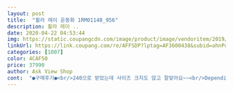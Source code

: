 ```yaml
---
layout: post 
title:  "휠라 레이 운동화 1RM01148_956" 
description: 휠라 레이 ..
date: 2020-04-22 04:53:44 
img: https://static.coupangcdn.com/image/product/image/vendoritem/2019/03/27/4524409727/57bfdba6-c9e8-4cbe-92f1-7758e22a76d4.jpg 
linkUrl: https://link.coupang.com/re/AFFSDP?lptag=AF3600438&subid=ahnPublicAsk&pageKey=1343367900&itemId=2370793390&vendorItemId=70247573770&traceid=V0-113-5a78e834bc8afbeb 
categories: [1007] 
color: 4CAF50 
price: 37990 
author: Ask View Shop 
cont:  "●구매후기●<br/>240으로 받았는데 사이즈 크지도 않고 잘맞아요~~<br/>Depending on the lighting, you’ll see blue, pink, and purple shades.<br/> The prism on the white makes the shoes really girly and extra special.<br/><br/>Filas are so popular these days! I saw these before at a department store but they were not available in my size.<br/> I’m so glad I found them on Coupang! The price is even less than what is on the price tag.<br/><br/>Finally, everything arrived so nicely.<br/><br/>First of all, let’s talk about the style.<br/> The prism/rainbow row is so pretty and fun to see.<br/><br/>I can tell the shoe is well made! There are no loose strings or excess glue showing.<br/> I doubt the prism will crack or wrinkle over time, too.<br/><br/>I’m about 2.<br/>5cm taller with these shoes on.<br/> The entire sole of the shoe is thick, which makes them extra comfortable and still makes you taller.<br/><br/>Most importantly, they are sooo comfortable!  I thought that they would be heavy, but not so much.<br/><br/>No damages and there are extra shoelaces included.<br/><br/>The Fila trend is back and I’m so glad!<br/>These will definitely be my everyday shoes.<br/><br/>굽있는 운동화를 신어 본적이 없어서 많이 높거나 불편하면 어떻하나했는데<br/>남자분들은 어떨지  몰라도 여자분들 신기에는 추천해요  색상이 예쁩니다.<br/> 적극  추천합니다.<br/><br/>동영상 참고 하시면 구매전 많은 도움이  되실거라고 믿습니다.<br/>~~<br/>사이즈는 원래 235 사이즈를 신는데 이운동화는 한단위 여유있게 시키는게 좋다고들 얘기해서<br/>색상을 정확하게 확인할수 있도록 영상도 같이 첨부하여서 올렸습니다.<br/><br/>신어보니 사이즈 별 차이가  없더라고요.<br/><br/>신은 결과 높은 느낌은 그닥 들지 않았고 나이키 포스 제품 높이랑 비슷한 느낌이였어요~~<br/>이건 제 개인적인 의견입니다.<br/><br/>읽어 주셔서 감사합니다~<br/>참고만 하시길 바랍니다~~~<br/>추석당일에도  배송해주신 쿠팡맨님께 감사드립니다.<br/><br/>편하게  신으시려면  한사이즈 크게  주문하시고  딱 맞게  신으시려면  정사이즈 추천합니다.<br/><br/>후기에  다수의견들이 사이즈가 작다고  나와  있어서 참고했는데 저도  디스럽터2 제품은  225사이즈 신는데 이 제품은 230 주문했어요.<br/><br/>흰색의 깔끔한 운동화입니다.<br/><br/>240으로 받았는데 사이즈 크지도 않고 잘맞아요~~<br/>Depending on the lighting, you’ll see blue, pink, and purple shades.<br/> The prism on the white makes the shoes really girly and extra special.<br/><br/>Filas are so popular these days! I saw these before at a department store but they were not available in my size.<br/> I’m so glad I found them on Coupang! The price is even less than what is on the price tag.<br/><br/>Finally, everything arrived so nicely.<br/><br/>First of all, let’s talk about the style.<br/> The prism/rainbow row is so pretty and fun to see.<br/><br/>I can tell the shoe is well made! There are no loose strings or excess glue showing.<br/> I doubt the prism will crack or wrinkle over time, too.<br/><br/>I’m about 2.<br/>5cm taller with these shoes on.<br/> The entire sole of the shoe is thick, which makes them extra comfortable and still makes you taller.<br/><br/>Most importantly, they are sooo comfortable!  I thought that they would be heavy, but not so much.<br/><br/>No damages and there are extra shoelaces included.<br/><br/>The Fila trend is back and I’m so glad!<br/>These will definitely be my everyday shoes.<br/><br/>굽있는 운동화를 신어 본적이 없어서 많이 높거나 불편하면 어떻하나했는데<br/>남자분들은 어떨지  몰라도 여자분들 신기에는 추천해요  색상이 예쁩니다.<br/> 적극  추천합니다.<br/><br/>동영상 참고 하시면 구매전 많은 도움이  되실거라고 믿습니다.<br/>~~<br/>사이즈는 원래 235 사이즈를 신는데 이운동화는 한단위 여유있게 시키는게 좋다고들 얘기해서<br/>색상을 정확하게 확인할수 있도록 영상도 같이 첨부하여서 올렸습니다.<br/><br/>신어보니 사이즈 별 차이가  없더라고요.<br/><br/>신은 결과 높은 느낌은 그닥 들지 않았고 나이키 포스 제품 높이랑 비슷한 느낌이였어요~~<br/>이건 제 개인적인 의견입니다.<br/><br/>읽어 주셔서 감사합니다~<br/>참고만 하시길 바랍니다~~~<br/>추석당일에도  배송해주신 쿠팡맨님께 감사드립니다.<br/><br/>편하게  신으시려면  한사이즈 크게  주문하시고  딱 맞게  신으시려면  정사이즈 추천합니다.<br/><br/>후기에  다수의견들이 사이즈가 작다고  나와  있어서 참고했는데 저도  디스럽터2 제품은  225사이즈 신는데 이 제품은 230 주문했어요.<br/><br/>흰색의 깔끔한 운동화입니다.<br/><br/>240으로 받았는데 사이즈 크지도 않고 잘맞아요~~<br/>Depending on the lighting, you’ll see blue, pink, and purple shades.<br/> The prism on the white makes the shoes really girly and extra special.<br/><br/>Filas are so popular these days! I saw these before at a department store but they were not available in my size.<br/> I’m so glad I found them on Coupang! The price is even less than what is on the price tag.<br/><br/>Finally, everything arrived so nicely.<br/><br/>First of all, let’s talk about the style.<br/> The prism/rainbow row is so pretty and fun to see.<br/><br/>I can tell the shoe is well made! There are no loose strings or excess glue showing.<br/> I doubt the prism will crack or wrinkle over time, too.<br/><br/>I’m about 2.<br/>5cm taller with these shoes on.<br/> The entire sole of the shoe is thick, which makes them extra comfortable and still makes you taller.<br/><br/>Most importantly, they are sooo comfortable!  I thought that they would be heavy, but not so much.<br/><br/>No damages and there are extra shoelaces included.<br/><br/>The Fila trend is back and I’m so glad!<br/>These will definitely be my everyday shoes.<br/><br/>굽있는 운동화를 신어 본적이 없어서 많이 높거나 불편하면 어떻하나했는데<br/>남자분들은 어떨지  몰라도 여자분들 신기에는 추천해요  색상이 예쁩니다.<br/> 적극  추천합니다.<br/><br/>동영상 참고 하시면 구매전 많은 도움이  되실거라고 믿습니다.<br/>~~<br/>사이즈는 원래 235 사이즈를 신는데 이운동화는 한단위 여유있게 시키는게 좋다고들 얘기해서<br/>색상을 정확하게 확인할수 있도록 영상도 같이 첨부하여서 올렸습니다.<br/><br/>신어보니 사이즈 별 차이가  없더라고요.<br/><br/>신은 결과 높은 느낌은 그닥 들지 않았고 나이키 포스 제품 높이랑 비슷한 느낌이였어요~~<br/>이건 제 개인적인 의견입니다.<br/><br/>읽어 주셔서 감사합니다~<br/>참고만 하시길 바랍니다~~~<br/>추석당일에도  배송해주신 쿠팡맨님께 감사드립니다.<br/><br/>편하게  신으시려면  한사이즈 크게  주문하시고  딱 맞게  신으시려면  정사이즈 추천합니다.<br/><br/>후기에  다수의견들이 사이즈가 작다고  나와  있어서 참고했는데 저도  디스럽터2 제품은  225사이즈 신는데 이 제품은 230 주문했어요.<br/><br/>흰색의 깔끔한 운동화입니다.<br/><br/>240으로 받았는데 사이즈 크지도 않고 잘맞아요~~<br/>Depending on the lighting, you’ll see blue, pink, and purple shades.<br/> The prism on the white makes the shoes really girly and extra special.<br/><br/>Filas are so popular these days! I saw these before at a department store but they were not available in my size.<br/> I’m so glad I found them on Coupang! The price is even less than what is on the price tag.<br/><br/>Finally, everything arrived so nicely.<br/><br/>First of all, let’s talk about the style.<br/> The prism/rainbow row is so pretty and fun to see.<br/><br/>I can tell the shoe is well made! There are no loose strings or excess glue showing.<br/> I doubt the prism will crack or wrinkle over time, too.<br/><br/>I’m about 2.<br/>5cm taller with these shoes on.<br/> The entire sole of the shoe is thick, which makes them extra comfortable and still makes you taller.<br/><br/>Most importantly, they are sooo comfortable!  I thought that they would be heavy, but not so much.<br/><br/>No damages and there are extra shoelaces included.<br/><br/>The Fila trend is back and I’m so glad!<br/>These will definitely be my everyday shoes.<br/><br/>굽있는 운동화를 신어 본적이 없어서 많이 높거나 불편하면 어떻하나했는데<br/>남자분들은 어떨지  몰라도 여자분들 신기에는 추천해요  색상이 예쁩니다.<br/> 적극  추천합니다.<br/><br/>동영상 참고 하시면 구매전 많은 도움이  되실거라고 믿습니다.<br/>~~<br/>사이즈는 원래 235 사이즈를 신는데 이운동화는 한단위 여유있게 시키는게 좋다고들 얘기해서<br/>색상을 정확하게 확인할수 있도록 영상도 같이 첨부하여서 올렸습니다.<br/><br/>신어보니 사이즈 별 차이가  없더라고요.<br/><br/>신은 결과 높은 느낌은 그닥 들지 않았고 나이키 포스 제품 높이랑 비슷한 느낌이였어요~~<br/>이건 제 개인적인 의견입니다.<br/><br/>읽어 주셔서 감사합니다~<br/>참고만 하시길 바랍니다~~~<br/>추석당일에도  배송해주신 쿠팡맨님께 감사드립니다.<br/><br/>편하게  신으시려면  한사이즈 크게  주문하시고  딱 맞게  신으시려면  정사이즈 추천합니다.<br/><br/>후기에  다수의견들이 사이즈가 작다고  나와  있어서 참고했는데 저도  디스럽터2 제품은  225사이즈 신는데 이 제품은 230 주문했어요.<br/><br/>흰색의 깔끔한 운동화입니다.<br/><br/>240으로 받았는데 사이즈 크지도 않고 잘맞아요~~<br/>Depending on the lighting, you’ll see blue, pink, and purple shades.<br/> The prism on the white makes the shoes really girly and extra special.<br/><br/>Filas are so popular these days! I saw these before at a department store but they were not available in my size.<br/> I’m so glad I found them on Coupang! The price is even less than what is on the price tag.<br/><br/>Finally, everything arrived so nicely.<br/><br/>First of all, let’s talk about the style.<br/> The prism/rainbow row is so pretty and fun to see.<br/><br/>I can tell the shoe is well made! There are no loose strings or excess glue showing.<br/> I doubt the prism will crack or wrinkle over time, too.<br/><br/>I’m about 2.<br/>5cm taller with these shoes on.<br/> The entire sole of the shoe is thick, which makes them extra comfortable and still makes you taller.<br/><br/>Most importantly, they are sooo comfortable!  I thought that they would be heavy, but not so much.<br/><br/>No damages and there are extra shoelaces included.<br/><br/>The Fila trend is back and I’m so glad!<br/>These will definitely be my everyday shoes.<br/><br/>굽있는 운동화를 신어 본적이 없어서 많이 높거나 불편하면 어떻하나했는데<br/>남자분들은 어떨지  몰라도 여자분들 신기에는 추천해요  색상이 예쁩니다.<br/> 적극  추천합니다.<br/><br/>동영상 참고 하시면 구매전 많은 도움이  되실거라고 믿습니다.<br/>~~<br/>사이즈는 원래 235 사이즈를 신는데 이운동화는 한단위 여유있게 시키는게 좋다고들 얘기해서<br/>색상을 정확하게 확인할수 있도록 영상도 같이 첨부하여서 올렸습니다.<br/><br/>신어보니 사이즈 별 차이가  없더라고요.<br/><br/>신은 결과 높은 느낌은 그닥 들지 않았고 나이키 포스 제품 높이랑 비슷한 느낌이였어요~~<br/>이건 제 개인적인 의견입니다.<br/><br/>읽어 주셔서 감사합니다~<br/>참고만 하시길 바랍니다~~~<br/>추석당일에도  배송해주신 쿠팡맨님께 감사드립니다.<br/><br/>편하게  신으시려면  한사이즈 크게  주문하시고  딱 맞게  신으시려면  정사이즈 추천합니다.<br/><br/>후기에  다수의견들이 사이즈가 작다고  나와  있어서 참고했는데 저도  디스럽터2 제품은  225사이즈 신는데 이 제품은 230 주문했어요.<br/><br/>흰색의 깔끔한 운동화입니다.<br/><br/>" 
---
```

